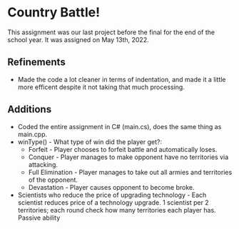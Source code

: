 # Country Battle!
This assignment was our last project before the final for the end of the school year. It was assigned on May 13th, 2022.

## Refinements
- Made the code a lot cleaner in terms of indentation, and made it a little more efficent despite it not taking that much processing. 

## Additions
- Coded the entire assignment in C# (main.cs), does the same thing as main.cpp.
- winType() - What type of win did the player get?:
  - Forfeit - Player chooses to forfeit battle and automatically loses.
  - Conquer - Player manages to make opponent have no territories via attacking.
  - Full Elimination - Player manages to take out all armies and territories of the opponent.
  - Devastation - Player causes opponent to become broke.
- Scientists who reduce the price of upgrading technology - Each scientist reduces price of a technology upgrade. 1 scientist per 2 territories; each round check how many territories each player has. Passive ability
